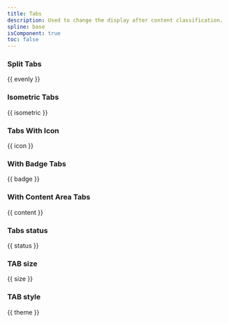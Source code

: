 ```yaml
---
title: Tabs
description: Used to change the display after content classification.
spline: base
isComponent: true
toc: false
---
```


### Split Tabs

{{ evenly }}

### Isometric Tabs

{{ isometric }}

### Tabs With Icon

{{ icon }}

### With Badge Tabs

{{ badge }}

### With Content Area Tabs

{{ content }}

### Tabs status

{{ status }}

### TAB size

{{ size }}

### TAB style

{{ theme }}
